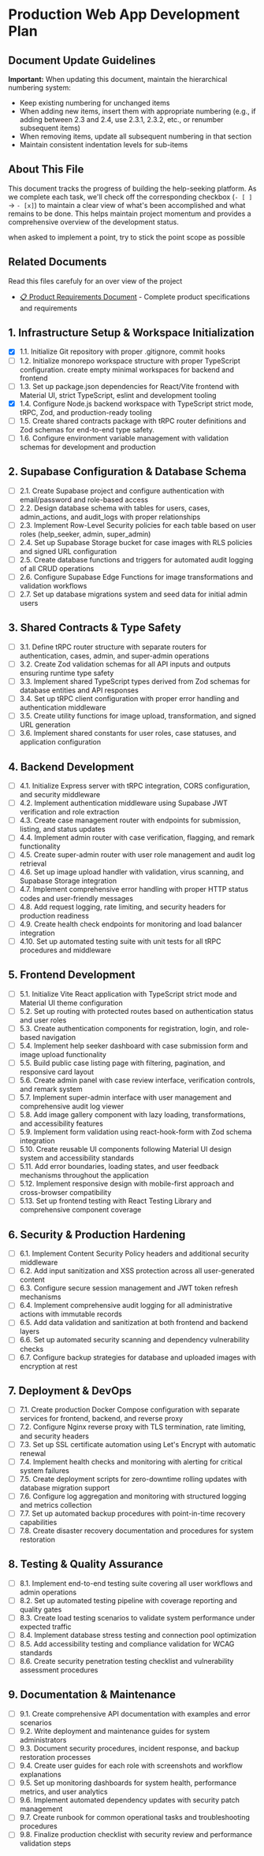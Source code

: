 # Production Web App Development Plan

## Document Update Guidelines

**Important:** When updating this document, maintain the hierarchical numbering system:

- Keep existing numbering for unchanged items
- When adding new items, insert them with appropriate numbering (e.g., if adding between 2.3 and 2.4, use 2.3.1, 2.3.2, etc., or renumber subsequent items)
- When removing items, update all subsequent numbering in that section
- Maintain consistent indentation levels for sub-items

## About This File

This document tracks the progress of building the help-seeking platform. As we complete each task, we'll check off the corresponding checkbox (`- [ ]` → `- [x]`) to maintain a clear view of what's been accomplished and what remains to be done. This helps maintain project momentum and provides a comprehensive overview of the development status.

when asked to implement a point, try to stick the point scope as possible

## Related Documents

Read this files carefuly for an over view of the project

- [📋 Product Requirements Document](product.md) - Complete product specifications and requirements

## 1. Infrastructure Setup & Workspace Initialization

- [x] 1.1. Initialize Git repository with proper .gitignore, commit hooks
- [ ] 1.2. Initialize monorepo workspace structure with proper TypeScript configuration. create empty minimal workspaces for backend and frontend
- [ ] 1.3. Set up package.json dependencies for React/Vite frontend with Material UI, strict TypeScript, eslint and development tooling
- [x] 1.4. Configure Node.js backend workspace with TypeScript strict mode, tRPC, Zod, and production-ready tooling
- [ ] 1.5. Create shared contracts package with tRPC router definitions and Zod schemas for end-to-end type safety.
- [ ] 1.6. Configure environment variable management with validation schemas for development and production

## 2. Supabase Configuration & Database Schema

- [ ] 2.1. Create Supabase project and configure authentication with email/password and role-based access
- [ ] 2.2. Design database schema with tables for users, cases, admin_actions, and audit_logs with proper relationships
- [ ] 2.3. Implement Row-Level Security policies for each table based on user roles (help_seeker, admin, super_admin)
- [ ] 2.4. Set up Supabase Storage bucket for case images with RLS policies and signed URL configuration
- [ ] 2.5. Create database functions and triggers for automated audit logging of all CRUD operations
- [ ] 2.6. Configure Supabase Edge Functions for image transformations and validation workflows
- [ ] 2.7. Set up database migrations system and seed data for initial admin users

## 3. Shared Contracts & Type Safety

- [ ] 3.1. Define tRPC router structure with separate routers for authentication, cases, admin, and super-admin operations
- [ ] 3.2. Create Zod validation schemas for all API inputs and outputs ensuring runtime type safety
- [ ] 3.3. Implement shared TypeScript types derived from Zod schemas for database entities and API responses
- [ ] 3.4. Set up tRPC client configuration with proper error handling and authentication middleware
- [ ] 3.5. Create utility functions for image upload, transformation, and signed URL generation
- [ ] 3.6. Implement shared constants for user roles, case statuses, and application configuration

## 4. Backend Development

- [ ] 4.1. Initialize Express server with tRPC integration, CORS configuration, and security middleware
- [ ] 4.2. Implement authentication middleware using Supabase JWT verification and role extraction
- [ ] 4.3. Create case management router with endpoints for submission, listing, and status updates
- [ ] 4.4. Implement admin router with case verification, flagging, and remark functionality
- [ ] 4.5. Create super-admin router with user role management and audit log retrieval
- [ ] 4.6. Set up image upload handler with validation, virus scanning, and Supabase Storage integration
- [ ] 4.7. Implement comprehensive error handling with proper HTTP status codes and user-friendly messages
- [ ] 4.8. Add request logging, rate limiting, and security headers for production readiness
- [ ] 4.9. Create health check endpoints for monitoring and load balancer integration
- [ ] 4.10. Set up automated testing suite with unit tests for all tRPC procedures and middleware

## 5. Frontend Development

- [ ] 5.1. Initialize Vite React application with TypeScript strict mode and Material UI theme configuration
- [ ] 5.2. Set up routing with protected routes based on authentication status and user roles
- [ ] 5.3. Create authentication components for registration, login, and role-based navigation
- [ ] 5.4. Implement help seeker dashboard with case submission form and image upload functionality
- [ ] 5.5. Build public case listing page with filtering, pagination, and responsive card layout
- [ ] 5.6. Create admin panel with case review interface, verification controls, and remark system
- [ ] 5.7. Implement super-admin interface with user management and comprehensive audit log viewer
- [ ] 5.8. Add image gallery component with lazy loading, transformations, and accessibility features
- [ ] 5.9. Implement form validation using react-hook-form with Zod schema integration
- [ ] 5.10. Create reusable UI components following Material UI design system and accessibility standards
- [ ] 5.11. Add error boundaries, loading states, and user feedback mechanisms throughout the application
- [ ] 5.12. Implement responsive design with mobile-first approach and cross-browser compatibility
- [ ] 5.13. Set up frontend testing with React Testing Library and comprehensive component coverage

## 6. Security & Production Hardening

- [ ] 6.1. Implement Content Security Policy headers and additional security middleware
- [ ] 6.2. Add input sanitization and XSS protection across all user-generated content
- [ ] 6.3. Configure secure session management and JWT token refresh mechanisms
- [ ] 6.4. Implement comprehensive audit logging for all administrative actions with immutable records
- [ ] 6.5. Add data validation and sanitization at both frontend and backend layers
- [ ] 6.6. Set up automated security scanning and dependency vulnerability checks
- [ ] 6.7. Configure backup strategies for database and uploaded images with encryption at rest

## 7. Deployment & DevOps

- [ ] 7.1. Create production Docker Compose configuration with separate services for frontend, backend, and reverse proxy
- [ ] 7.2. Configure Nginx reverse proxy with TLS termination, rate limiting, and security headers
- [ ] 7.3. Set up SSL certificate automation using Let's Encrypt with automatic renewal
- [ ] 7.4. Implement health checks and monitoring with alerting for critical system failures
- [ ] 7.5. Create deployment scripts for zero-downtime rolling updates with database migration support
- [ ] 7.6. Configure log aggregation and monitoring with structured logging and metrics collection
- [ ] 7.7. Set up automated backup procedures with point-in-time recovery capabilities
- [ ] 7.8. Create disaster recovery documentation and procedures for system restoration

## 8. Testing & Quality Assurance

- [ ] 8.1. Implement end-to-end testing suite covering all user workflows and admin operations
- [ ] 8.2. Set up automated testing pipeline with coverage reporting and quality gates
- [ ] 8.3. Create load testing scenarios to validate system performance under expected traffic
- [ ] 8.4. Implement database stress testing and connection pool optimization
- [ ] 8.5. Add accessibility testing and compliance validation for WCAG standards
- [ ] 8.6. Create security penetration testing checklist and vulnerability assessment procedures

## 9. Documentation & Maintenance

- [ ] 9.1. Create comprehensive API documentation with examples and error scenarios
- [ ] 9.2. Write deployment and maintenance guides for system administrators
- [ ] 9.3. Document security procedures, incident response, and backup restoration processes
- [ ] 9.4. Create user guides for each role with screenshots and workflow explanations
- [ ] 9.5. Set up monitoring dashboards for system health, performance metrics, and user analytics
- [ ] 9.6. Implement automated dependency updates with security patch management
- [ ] 9.7. Create runbook for common operational tasks and troubleshooting procedures
- [ ] 9.8. Finalize production checklist with security review and performance validation steps
